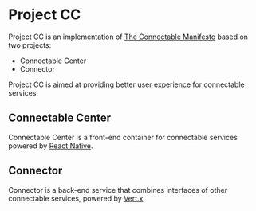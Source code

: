 # Project CC
Project CC is an implementation of [The Connectable Manifesto][tcm] based on two projects:
- Connectable Center
- Connector

Project CC is aimed at providing better user experience for connectable services. 
## Connectable Center
Connectable Center is a front-end container for connectable services powered by [React Native][rn].

## Connector
Connector is a back-end service that combines interfaces of other connectable services, powered by [Vert.x][vertx].

[tcm]: <https://connectable.rarea.net/>
[rn]: <https://facebook.github.io/react-native/>
[vertx]: <https://vertx.io/>